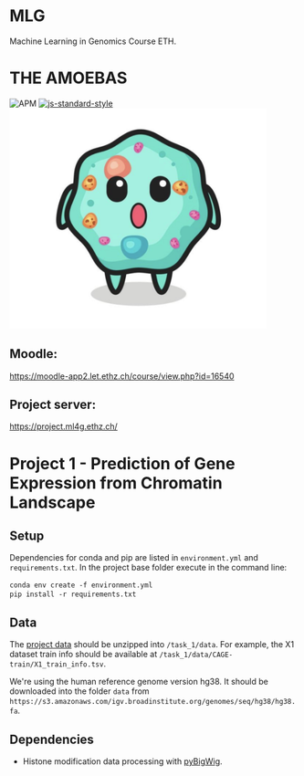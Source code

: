 # MLG
Machine Learning in Genomics Course ETH.

# THE AMOEBAS

![APM](https://img.shields.io/apm/l/vim-mode) 
[![js-standard-style](https://img.shields.io/badge/code%20style-standard-brightgreen.svg?style=flat)](https://github.com/feross/standard)
<img src="amoeba.png" width="450">

## Moodle: 
https://moodle-app2.let.ethz.ch/course/view.php?id=16540

## Project server:
https://project.ml4g.ethz.ch/


# Project 1 - Prediction of Gene Expression from Chromatin Landscape

## Setup
Dependencies for conda and pip are listed in `environment.yml` and `requirements.txt`.
In the project base folder execute in the command line:
```commandline
conda env create -f environment.yml
pip install -r requirements.txt
```

## Data
The [project data](https://polybox.ethz.ch/index.php/s/iY6d8qbMMiy4dQh) should be unzipped into `/task_1/data`. For example, the X1 dataset train info should be available at `/task_1/data/CAGE-train/X1_train_info.tsv`.

We're using the human reference genome version hg38. It should be downloaded into the folder `data` from `https://s3.amazonaws.com/igv.broadinstitute.org/genomes/seq/hg38/hg38.fa`.

## Dependencies
- Histone modification data processing with [pyBigWig](https://github.com/deeptools/pyBigWig).
